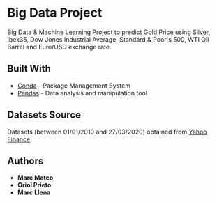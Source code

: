 # Big Data Project

Big Data & Machine Learning Project to predict Gold Price using Silver, Ibex35, Dow Jones Industrial Average, Standard & Poor's 500, WTI Oil Barrel and Euro/USD exchange rate.

## Built With

* [Conda](https://docs.conda.io/en/latest/) - Package Management System
* [Pandas](https://pandas.pydata.org) - Data analysis and manipulation tool

## Datasets Source
Datasets (between 01/01/2010 and 27/03/2020) obtained from [Yahoo Finance](https://finance.yahoo.com).

## Authors

* **Marc Mateo** 
* **Oriol Prieto** 
* **Marc Llena** 
